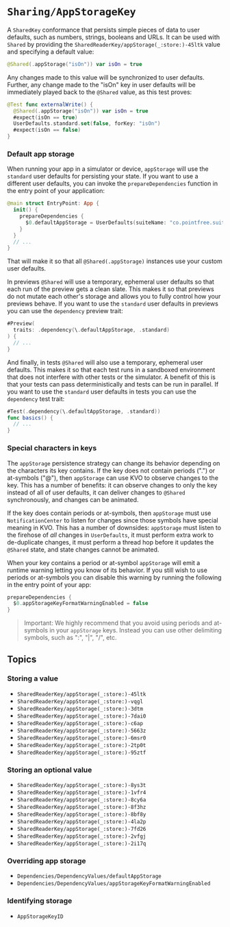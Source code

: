 # ``Sharing/AppStorageKey``

A ``SharedKey`` conformance that persists simple pieces of data to user defaults, such as numbers,
strings, booleans and URLs. It can be used with ``Shared`` by providing the 
``SharedReaderKey/appStorage(_:store:)-45ltk`` value and specifying a default value:

```swift
@Shared(.appStorage("isOn")) var isOn = true
```

Any changes made to this value will be synchronized to user defaults. Further, any change made to 
the "isOn" key in user defaults will be immediately played back to the `@Shared` value, as this
test proves:

```swift
@Test func externalWrite() {
  @Shared(.appStorage("isOn")) var isOn = true
  #expect(isOn == true)  
  UserDefaults.standard.set(false, forKey: "isOn")
  #expect(isOn == false)
}
```

### Default app storage

When running your app in a simulator or device, `appStorage` will use the `standard` user defaults 
for persisting your state. If you want to use a different user defaults, you can invoke the 
`prepareDependencies` function in the entry point of your application:

```swift
@main struct EntryPoint: App {
  init() {
    prepareDependencies {
      $0.defaultAppStorage = UserDefaults(suiteName: "co.pointfree.suite")!
    }
  }
  // ...
}
```

That will make it so that all `@Shared(.appStorage)` instances use your custom user defaults.

In previews `@Shared` will use a temporary, ephemeral user defaults so that each run of the preview
gets a clean slate. This makes it so that previews do not mutate each other's storage and allows
you to fully control how your previews behave. If you want to use the `standard` user defaults
in previews you can use the `dependency` preview trait:

```swift
#Preview(
  traits: .dependency(\.defaultAppStorage, .standard)
) {
  // ...
}
```

And finally, in tests `@Shared` will also use a temporary, ephemeral user defaults. This makes it
so that each test runs in a sandboxed environment that does not interfere with other tests or the 
simulator. A benefit of this is that your tests can pass deterministically and tests can be run
in parallel. If you want to use the `standard` user defaults in tests you can use the 
`dependency` test trait:

```swift
#Test(.dependency(\.defaultAppStorage, .standard)) 
func basics() {
  // ...
}
```

### Special characters in keys

The `appStorage` persistence strategy can change its behavior depending on the characters its key
contains. If the key does not contain periods (".") or at-symbols ("@"), then `appStorage` can use
KVO to observe changes to the key. This has a number of benefits: it can observe changes to only
the key instead of all of user defaults, it can deliver changes to `@Shared` synchronously, and
changes can be animated.

If the key does contain periods or at-symbols, then `appStorage` must use `NotificationCenter`
to listen for changes since those symbols have special meaning in KVO. This has a number of 
downsides: `appStorage` must listen to the firehose of _all_ changes in `UserDefaults`, it must
perform extra work to de-duplicate changes, it must perform a thread hop before it updates the
`@Shared` state, and state changes cannot be animated.

When your key contains a period or at-symbol `appStorage` will emit a runtime warning letting you
know of its behavior. If you still wish to use periods or at-symbols you can disable this warning
by running the following in the entry point of your app:

```swift
prepareDependencies {
  $0.appStorageKeyFormatWarningEnabled = false
}
```

> Important: We highly recommend that you avoid using periods and at-symbols in your `appStorage`
keys. Instead you can use other delimiting symbols, such as ":", "|", "/", etc.

## Topics

### Storing a value

- ``SharedReaderKey/appStorage(_:store:)-45ltk``  <!-- Bool -->
- ``SharedReaderKey/appStorage(_:store:)-vqgl``   <!-- Data -->
- ``SharedReaderKey/appStorage(_:store:)-3dtm``   <!-- Date -->
- ``SharedReaderKey/appStorage(_:store:)-7dai0``  <!-- Double -->
- ``SharedReaderKey/appStorage(_:store:)-c6ap``   <!-- Int -->
- ``SharedReaderKey/appStorage(_:store:)-5663z``  <!-- String -->
- ``SharedReaderKey/appStorage(_:store:)-6msr0``  <!-- URL -->
- ``SharedReaderKey/appStorage(_:store:)-2tp0t``  <!-- RawRepresentable<Int> -->
- ``SharedReaderKey/appStorage(_:store:)-95ztf``  <!-- RawRepresentable<String> -->

### Storing an optional value

- ``SharedReaderKey/appStorage(_:store:)-8ys3t``  <!-- Bool? -->
- ``SharedReaderKey/appStorage(_:store:)-1vfr4``  <!-- Data? -->
- ``SharedReaderKey/appStorage(_:store:)-8cy6a``  <!-- Date? -->
- ``SharedReaderKey/appStorage(_:store:)-8f3hz``  <!-- Double? -->
- ``SharedReaderKey/appStorage(_:store:)-8bf8y``  <!-- Int? -->
- ``SharedReaderKey/appStorage(_:store:)-4la2p``  <!-- String? -->
- ``SharedReaderKey/appStorage(_:store:)-7fd26``  <!-- URL? -->
- ``SharedReaderKey/appStorage(_:store:)-2vfgj``  <!-- RawRepresentable<Int?> -->
- ``SharedReaderKey/appStorage(_:store:)-2i17q``  <!-- RawRepresentable<String?> -->

### Overriding app storage

- ``Dependencies/DependencyValues/defaultAppStorage``
- ``Dependencies/DependencyValues/appStorageKeyFormatWarningEnabled``

### Identifying storage

- ``AppStorageKeyID``
